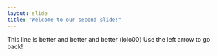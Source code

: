 ```yaml
---
layout: slide
title: "Welcome to our second slide!"
---
```

This line is better and better and better (lolo00)
Use the left arrow to go back!
